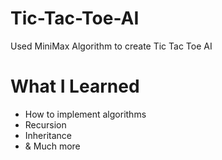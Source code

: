 # Tic-Tac-Toe-AI
Used MiniMax Algorithm to create Tic Tac Toe AI

# What I Learned
- How to implement algorithms
- Recursion
- Inheritance
- & Much more
